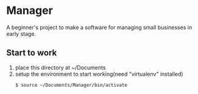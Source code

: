 # Manager
A beginner's project to make a software for managing small businesses in early stage.

## Start to work
1. place this directory at ~/Documents 
2. setup the environment to start working(need "virtualenv" installed)
    ```sh
    $ source ~/Documents/Manager/bin/activate
    ```


